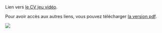 Lien vers <a href="https://chav.itch.io/online-cv-louis-brochard">le CV jeu vidéo</a>.

Pour avoir accès aux autres liens, vous pouvez télécharger <a href="https://github.com/LBROCHARD/LBROCHARD/blob/main/CV%20Louis%20Brochard.png">la version pdf</a>.

<img src="https://github.com/LBROCHARD/LBROCHARD/blob/main/CV%20Louis%20Brochard.pdf" >
